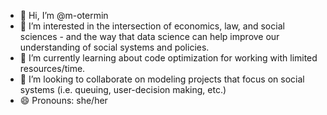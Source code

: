 - 👋 Hi, I’m @m-otermin
- 👀 I’m interested in the intersection of economics, law, and social sciences - and the way that data science can help improve our understanding of social systems and policies. 
- 🌱 I’m currently learning about code optimization for working with limited resources/time.
- 💞️ I’m looking to collaborate on modeling projects that focus on social systems (i.e. queuing, user-decision making, etc.)
- 😄 Pronouns: she/her

<!---
m-otermin/m-otermin is a ✨ special ✨ repository because its `README.md` (this file) appears on your GitHub profile.
You can click the Preview link to take a look at your changes.
- 📫 How to reach me: ...
- ⚡ Fun fact: ...
--->
